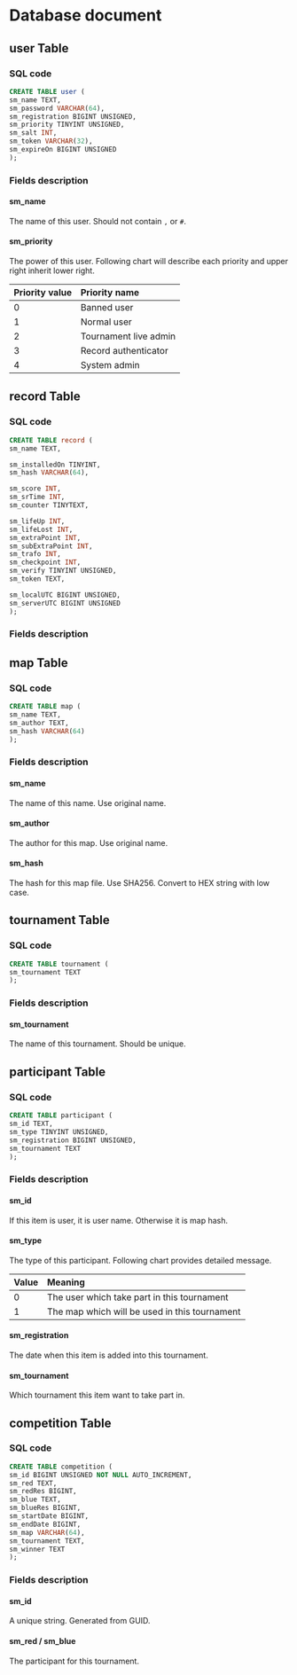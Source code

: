 # Database document

## user Table

### SQL code

```sql
CREATE TABLE user (
sm_name TEXT,
sm_password VARCHAR(64),
sm_registration BIGINT UNSIGNED,
sm_priority TINYINT UNSIGNED,
sm_salt INT,
sm_token VARCHAR(32),
sm_expireOn BIGINT UNSIGNED
);
```

### Fields description

#### sm_name

The name of this user. Should not contain `,` or `#`.

#### sm_priority

The power of this user. Following chart will describe each priority and upper right inherit lower right.

|Priority value|Priority name|
|:---|:---|
|0|Banned user|
|1|Normal user|
|2|Tournament live admin|
|3|Record authenticator|
|4|System admin|

## record Table

### SQL code

```sql
CREATE TABLE record (
sm_name TEXT,

sm_installedOn TINYINT,
sm_hash VARCHAR(64),

sm_score INT,
sm_srTime INT,
sm_counter TINYTEXT,

sm_lifeUp INT,
sm_lifeLost INT,
sm_extraPoint INT,
sm_subExtraPoint INT,
sm_trafo INT,
sm_checkpoint INT,
sm_verify TINYINT UNSIGNED,
sm_token TEXT,

sm_localUTC BIGINT UNSIGNED,
sm_serverUTC BIGINT UNSIGNED
);
```

### Fields description

## map Table

### SQL code

```sql
CREATE TABLE map (
sm_name TEXT,
sm_author TEXT,
sm_hash VARCHAR(64)
);
```

### Fields description

#### sm_name

The name of this name. Use original name.

#### sm_author

The author for this map. Use original name.

#### sm_hash

The hash for this map file. Use SHA256. Convert to HEX string with low case.

## tournament Table

### SQL code

```sql
CREATE TABLE tournament (
sm_tournament TEXT
);
```

### Fields description

#### sm_tournament

The name of this tournament. Should be unique.

## participant Table

### SQL code

```sql
CREATE TABLE participant (
sm_id TEXT,
sm_type TINYINT UNSIGNED,
sm_registration BIGINT UNSIGNED,
sm_tournament TEXT
);
```

### Fields description

#### sm_id

If this item is user, it is user name. Otherwise it is map hash.

#### sm_type

The type of this participant. Following chart provides detailed message.

|Value|Meaning|
|:---|:---|
|0|The user which take part in this tournament|
|1|The map which will be used in this tournament|

#### sm_registration

The date when this item is added into this tournament.

#### sm_tournament

Which tournament this item want to take part in.

## competition Table

### SQL code

```sql
CREATE TABLE competition (
sm_id BIGINT UNSIGNED NOT NULL AUTO_INCREMENT,
sm_red TEXT,
sm_redRes BIGINT,
sm_blue TEXT,
sm_blueRes BIGINT,
sm_startDate BIGINT,
sm_endDate BIGINT,
sm_map VARCHAR(64),
sm_tournament TEXT,
sm_winner TEXT
);
```

### Fields description

#### sm_id

A unique string. Generated from GUID.

#### sm_red / sm_blue

The participant for this tournament.
